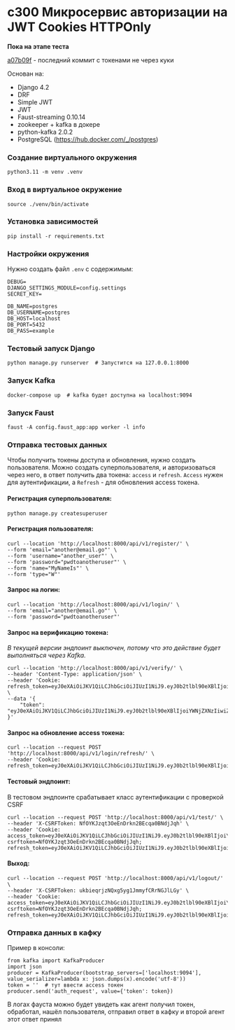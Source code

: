 # c300 Микросервис авторизации на JWT Cookies HTTPOnly

**Пока на этапе теста**

[a07b09f](https://github.com/kosumosuSpb/c300_jwt_auth/commit/a07b09f9b5c6cbb1394a342b6f6d6d1447b71fba) - последний коммит с токенами не через куки

Основан на: 
* Django 4.2
* DRF
* Simple JWT
* JWT
* Faust-streaming 0.10.14
* zookeeper + kafka в докере 
* python-kafka 2.0.2
* PostgreSQL (https://hub.docker.com/_/postgres)


### Создание виртуального окружения

    python3.11 -m venv .venv

### Вход в виртуальное окружение

    source ./venv/bin/activate

### Установка зависимостей

    pip install -r requirements.txt

### Настройки окружения

Нужно создать файл `.env` с содержимым: 

    DEBUG=
    DJANGO_SETTINGS_MODULE=config.settings
    SECRET_KEY=
    
    DB_NAME=postgres
    DB_USERNAME=postgres
    DB_HOST=localhost
    DB_PORT=5432
    DB_PASS=example

### Тестовый запуск Django

    python manage.py runserver  # Запустится на 127.0.0.1:8000

### Запуск Kafka

    docker-compose up  # kafka будет доступна на localhost:9094

### Запуск Faust

    faust -A config.faust_app:app worker -l info

### Отправка тестовых данных

Чтобы получить токены доступа и обновления, нужно создать пользователя. 
Можно создать суперпользователя, и авторизоваться через него, в ответ получить два токена: 
`access` и `refresh`. `Access` нужен для аутентификации, а `Refresh` - для обновления access токена. 

#### Регистрация суперпользователя:

    python manage.py createsuperuser

#### Регистрация пользователя: 

    curl --location 'http://localhost:8000/api/v1/register/' \
    --form 'email="another@email.go"' \
    --form 'username="another_user"' \
    --form 'password="pwdtoanotheruser"' \
    --form 'name="MyNameIs"' \
    --form 'type="W"'

#### Запрос на логин:

    curl --location 'http://localhost:8000/api/v1/login/' \
    --form 'email="another@email.go"' \
    --form 'password="pwdtoanotheruser"'

#### Запрос на верификацию токена:

_В текущей версии эндпоинт выключен, потому что это действие будет выполняться через Kafka._

    curl --location 'http://localhost:8000/api/v1/verify/' \
    --header 'Content-Type: application/json' \
    --header 'Cookie: refresh_token=eyJ0eXAiOiJKV1QiLCJhbGciOiJIUzI1NiJ9.eyJ0b2tlbl90eXBlIjoicmVmcmVzaCIsImV4cCI6MTY5MDk5MDc4MiwiaWF0IjoxNjkwOTA0MzgyLCJqdGkiOiJjZDQxZDg0OTI1MjU0ZjdjOTgzMzY2NTI2NjdiY2RjMyIsInVzZXJfaWQiOjF9.HQSbmn1n6fSICgikfsPSdqdNrXZ8UsPs_gk_2Ys2Am0' \
    --data '{
        "token": "eyJ0eXAiOiJKV1QiLCJhbGciOiJIUzI1NiJ9.eyJ0b2tlbl90eXBlIjoiYWNjZXNzIiwiZXhwIjoxNjkwODkxNjI2LCJpYXQiOjE2OTA4OTEwMjYsImp0aSI6IjU4ZmI4MTg1YTM4NjQ0YzI5MzA3ZDI3MTY3NDEzNWQzIiwidXNlcl9pZCI6MX0.51lO6L7ns_Kcrt9zlUudSVt8bGNl3DC_V8tYb5CXriM"
    }'

#### Запрос на обновление access токена:

    curl --location --request POST 'http://localhost:8000/api/v1/login/refresh/' \
    --header 'Cookie: refresh_token=eyJ0eXAiOiJKV1QiLCJhbGciOiJIUzI1NiJ9.eyJ0b2tlbl90eXBlIjoicmVmcmVzaCIsImV4cCI6MTY5MDk5MDc4MiwiaWF0IjoxNjkwOTA0MzgyLCJqdGkiOiJjZDQxZDg0OTI1MjU0ZjdjOTgzMzY2NTI2NjdiY2RjMyIsInVzZXJfaWQiOjF9.HQSbmn1n6fSICgikfsPSdqdNrXZ8UsPs_gk_2Ys2Am0'

#### Тестовый эндпоинт:

В тестовом эндпоинте срабатывает класс аутентификации с проверкой CSRF

    curl --location --request POST 'http://localhost:8000/api/v1/test/' \
    --header 'X-CSRFToken: NfOYKJzqt3OeEnDrkn2BEcqa0BNdjJqh' \
    --header 'Cookie: access_token=eyJ0eXAiOiJKV1QiLCJhbGciOiJIUzI1NiJ9.eyJ0b2tlbl90eXBlIjoiYWNjZXNzIiwiZXhwIjoxNjkxMTUxMjQ2LCJpYXQiOjE2OTExNTA2NDIsImp0aSI6IjM2MzEwZDQwMzlmNjRiNzRhYTU0YTc2YWNlZThhOGNhIiwidXNlcl9pZCI6MX0.kwoF9xPf2xAf0EFL5Mp0oIE_XmZCY3yzMkdvNfUj4xU; csrftoken=NfOYKJzqt3OeEnDrkn2BEcqa0BNdjJqh; refresh_token=eyJ0eXAiOiJKV1QiLCJhbGciOiJIUzI1NiJ9.eyJ0b2tlbl90eXBlIjoicmVmcmVzaCIsImV4cCI6MTY5MTIzNzA0MiwiaWF0IjoxNjkxMTUwNjQyLCJqdGkiOiJhMGFlY2YwOGZjOTQ0NjIwODA2Y2ZkOTM4MDZjY2NhMyIsInVzZXJfaWQiOjF9.l27n3wc3QHSx6Vrgvn7jBeqvxUFp7Qsx_kzPXN03zpY'

#### Выход:

    curl --location --request POST 'http://localhost:8000/api/v1/logout/' \
    --header 'X-CSRFToken: ukbieqrjzNQxg5yg1JmmyfCRrNGJlLGy' \
    --header 'Cookie: access_token=eyJ0eXAiOiJKV1QiLCJhbGciOiJIUzI1NiJ9.eyJ0b2tlbl90eXBlIjoiYWNjZXNzIiwiZXhwIjoxNjkxMTUxMjQ2LCJpYXQiOjE2OTExNTA2NDIsImp0aSI6IjM2MzEwZDQwMzlmNjRiNzRhYTU0YTc2YWNlZThhOGNhIiwidXNlcl9pZCI6MX0.kwoF9xPf2xAf0EFL5Mp0oIE_XmZCY3yzMkdvNfUj4xU; csrftoken=NfOYKJzqt3OeEnDrkn2BEcqa0BNdjJqh; refresh_token=eyJ0eXAiOiJKV1QiLCJhbGciOiJIUzI1NiJ9.eyJ0b2tlbl90eXBlIjoicmVmcmVzaCIsImV4cCI6MTY5MTIzNzA0MiwiaWF0IjoxNjkxMTUwNjQyLCJqdGkiOiJhMGFlY2YwOGZjOTQ0NjIwODA2Y2ZkOTM4MDZjY2NhMyIsInVzZXJfaWQiOjF9.l27n3wc3QHSx6Vrgvn7jBeqvxUFp7Qsx_kzPXN03zpY'

### Отправка данных в кафку

Пример в консоли:

    from kafka import KafkaProducer
    import json
    producer = KafkaProducer(bootstrap_servers=['localhost:9094'], value_serializer=lambda x: json.dumps(x).encode('utf-8'))
    token = ''  # тут ввести access токен
    producer.send('auth_request', value={'token': token})

В логах фауста можно будет увидеть как агент получил токен, обработал, нашёл пользователя, отправил ответ в кафку и второй агент этот ответ принял
   
